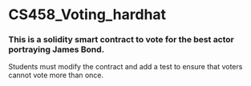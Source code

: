 # CS458_Voting_hardhat

### This is a solidity smart contract to vote for the best actor portraying James Bond.
Students must modify the contract and add a test to ensure that voters cannot vote more than once.
